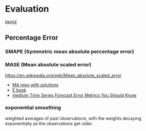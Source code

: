 # Evaluation

RMSE



## Percentage Error
### SMAPE (Symmetric mean absolute percentage error)


### MASE (Mean absolute scaled error)

https://en.wikipedia.org/wiki/Mean_absolute_scaled_error
- [M4 repo with solutions](https://github.com/Mcompetitions/M4-methods)
- [E book](https://otexts.com/fpp2/accuracy.html)
- [medium Time Series Forecast Error Metrics You Should Know](https://towardsdatascience.com/time-series-forecast-error-metrics-you-should-know-cc88b8c67f27)


### exponential smoothing
weighted averages of past observations, with the weights decaying exponentially as the observations get older.
